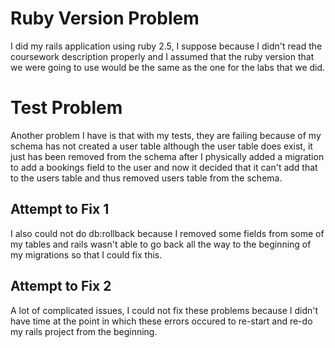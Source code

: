 # Ruby Version Problem

I did my rails application using ruby 2.5, I suppose because I didn't read the coursework description properly and I assumed that the ruby version that we were going to use would be the same as the one for the labs that we did.


# Test Problem
Another problem I have is that with my tests, they are failing because of my schema has not created a user table although the user table does exist, it just has been removed from the schema after I physically added a migration to add a bookings field to the user and now it decided that it can't add that to the users table and thus removed users table from the schema.

## Attempt to Fix 1
I also could not do db:rollback because I removed some fields from some of my tables and rails wasn't able to go back all the way to the beginning of my migrations so that I could fix this.  

## Attempt to Fix 2
A lot of complicated issues, I could not fix these problems because I didn't have time at the point in which these errors occured to re-start and re-do my rails project from the beginning.
